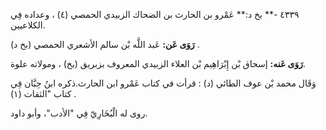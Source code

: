 ٤٣٣٩ -** بخ د:** عَمْرو بن الحارث بن الضحاك الزبيدي الحمصي (٤) ، وعداده فِي الكلاعيين.

**رَوَى عَن:** عَبد اللَّه بْن سالم الأشعري الحمصي (بخ د) .

**رَوَى عَنه:** إسحاق بْن إِبْرَاهِيم بْن العلاء الزبيدي المعروف بزبريق (بخ) ، ومولاته علوة.

وَقَال محمد بْن عوف الطائي (د) : قرأت في كتاب عَمْرو ابن الحارث.ذكره ابنُ حِبَّان فِي كتاب "الثقات (١) .

روى له الْبُخَارِيّ فِي "الأدب"، وأبو داود.